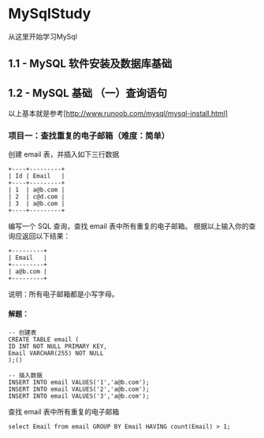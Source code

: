 # MySqlStudy
从这里开始学习MySql

## 1.1 - MySQL 软件安装及数据库基础

## 1.2 - MySQL 基础 （一）查询语句

以上基本就是参考[http://www.runoob.com/mysql/mysql-install.html]

### 项目一：查找重复的电子邮箱（难度：简单）
创建 email 表，并插入如下三行数据
```
+----+---------+
| Id | Email   |
+----+---------+
| 1  | a@b.com |
| 2  | c@d.com |
| 3  | a@b.com |
+----+---------+
```
编写一个 SQL 查询，查找 email 表中所有重复的电子邮箱。
根据以上输入你的查询应返回以下结果：
```
+---------+
| Email   |
+---------+
| a@b.com |
+---------+
```
说明：所有电子邮箱都是小写字母。

#### 解题：
```
-- 创建表
CREATE TABLE email (
ID INT NOT NULL PRIMARY KEY,
Email VARCHAR(255) NOT NULL
);()

-- 插入数据
INSERT INTO email VALUES('1','a@b.com');
INSERT INTO email VALUES('2','a@b.com');
INSERT INTO email VALUES('3','a@b.com');
```

查找 email 表中所有重复的电子邮箱
```
select Email from email GROUP BY Email HAVING count(Email) > 1;

```
